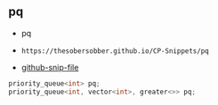 
## pq

- pq
- ```
  https://thesobersobber.github.io/CP-Snippets/pq
  ```
- [github-snip-file](https://github.com/theSoberSobber/CP-Snippets/blob/main/snippets.json#L1200)

```cpp
priority_queue<int> pq;
priority_queue<int, vector<int>, greater<>> pq;
```
